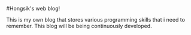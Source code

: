 #Hongsik's web blog!

This is my own blog that stores various programming skills that i need to remember.
This blog will be being continuously developed.
